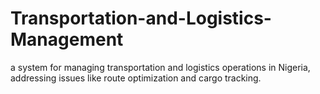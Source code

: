 # Transportation-and-Logistics-Management
a system for managing transportation and logistics operations in Nigeria, addressing issues like route optimization and cargo tracking.
